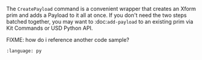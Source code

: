 The `CreatePayload` command is a convenient wrapper that creates an Xform prim and adds a Payload to it all at once. If you don't need the two steps batched together, you may want to :doc:`add-payload` to an existing prim via Kit Commands or USD Python API.

FIXME: how do i reference another code sample?

``` {literalinclude} py_kit_cmds.py
:language: py
```